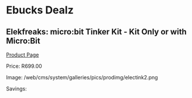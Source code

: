 
# Ebucks Dealz
## Elekfreaks: micro:bit Tinker Kit - Kit Only or with Micro:Bit
[Product Page](https://www.ebucks.com/web/shop/productSelected.do?prodId=1190808910&catId=375509364)

Price: R699.00

Image: /web/cms/system/galleries/pics/prodimg/electink2.png

Savings: 


	